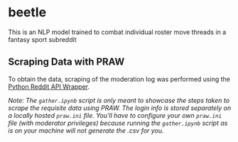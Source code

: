 # beetle

This is an NLP model trained to combat individual roster move threads in a fantasy sport subreddit

## Scraping Data with PRAW

To obtain the data, scraping of the moderation log was performed using the [Python Reddit API Wrapper](https://praw.readthedocs.io/en/latest/). 

*Note: The `gather.ipynb` script is only meant to showcase the steps taken to scrape the requisite data using PRAW. The login info is stored separately on a locally hosted `praw.ini` file. You'll have to configure your own `praw.ini` file (with moderator privileges) because running the `gather.ipynb` script as is on your machine will not generate the .csv for you.*

